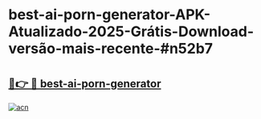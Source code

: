# best-ai-porn-generator-APK-Atualizado-2025-Grátis-Download-versão-mais-recente-#n52b7

# <h2><a href="https://ainizakaria.my?title=best-ai-porn-generator&ref=24M">🔗👉 🔴 best-ai-porn-generator</a></h2>

[![acn](https://github.com/user-attachments/assets/0f9c940e-d8b0-45ae-aac7-cd30a18b3e1c)](https://ainizakaria.my?title=best-ai-porn-generator&ref=24M)

